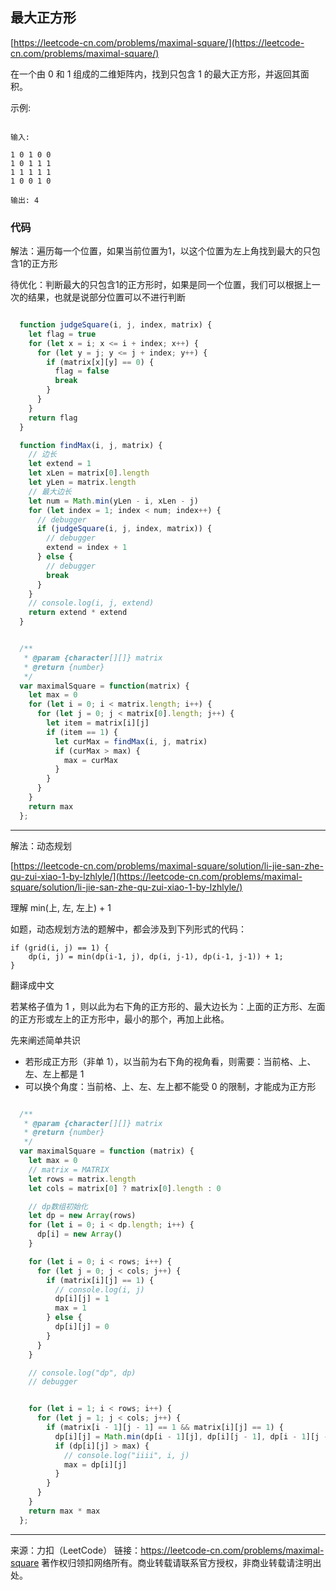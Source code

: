 ## 最大正方形

[https://leetcode-cn.com/problems/maximal-square/](https://leetcode-cn.com/problems/maximal-square/)



在一个由 0 和 1 组成的二维矩阵内，找到只包含 1 的最大正方形，并返回其面积。

示例:

```

输入: 

1 0 1 0 0
1 0 1 1 1
1 1 1 1 1
1 0 0 1 0

输出: 4

```



### 代码


解法：遍历每一个位置，如果当前位置为1，以这个位置为左上角找到最大的只包含1的正方形

待优化：判断最大的只包含1的正方形时，如果是同一个位置，我们可以根据上一次的结果，也就是说部分位置可以不进行判断



```javascript

  function judgeSquare(i, j, index, matrix) {
    let flag = true
    for (let x = i; x <= i + index; x++) {
      for (let y = j; y <= j + index; y++) {
        if (matrix[x][y] == 0) {
          flag = false
          break
        }
      }
    }
    return flag
  }

  function findMax(i, j, matrix) {
    // 边长
    let extend = 1
    let xLen = matrix[0].length
    let yLen = matrix.length
    // 最大边长
    let num = Math.min(yLen - i, xLen - j)
    for (let index = 1; index < num; index++) {
      // debugger
      if (judgeSquare(i, j, index, matrix)) {
        // debugger
        extend = index + 1
      } else {
        // debugger
        break
      }
    }
    // console.log(i, j, extend)
    return extend * extend
  }


  /**
   * @param {character[][]} matrix
   * @return {number}
   */
  var maximalSquare = function(matrix) {
    let max = 0
    for (let i = 0; i < matrix.length; i++) {
      for (let j = 0; j < matrix[0].length; j++) {
        let item = matrix[i][j]
        if (item == 1) {
          let curMax = findMax(i, j, matrix)
          if (curMax > max) {
            max = curMax
          }
        }
      }
    }
    return max
  };
```


-----------------


解法：动态规划

[https://leetcode-cn.com/problems/maximal-square/solution/li-jie-san-zhe-qu-zui-xiao-1-by-lzhlyle/](https://leetcode-cn.com/problems/maximal-square/solution/li-jie-san-zhe-qu-zui-xiao-1-by-lzhlyle/)


理解 min(上, 左, 左上) + 1


如题，动态规划方法的题解中，都会涉及到下列形式的代码：

```
if (grid(i, j) == 1) {
    dp(i, j) = min(dp(i-1, j), dp(i, j-1), dp(i-1, j-1)) + 1;
}
```

翻译成中文



若某格子值为 1 ，则以此为右下角的正方形的、最大边长为：上面的正方形、左面的正方形或左上的正方形中，最小的那个，再加上此格。


先来阐述简单共识

* 若形成正方形（非单 1），以当前为右下角的视角看，则需要：当前格、上、左、左上都是 1
* 可以换个角度：当前格、上、左、左上都不能受 0 的限制，才能成为正方形


```javascript

  /**
   * @param {character[][]} matrix
   * @return {number}
   */
  var maximalSquare = function (matrix) {
    let max = 0
    // matrix = MATRIX
    let rows = matrix.length
    let cols = matrix[0] ? matrix[0].length : 0

    // dp数组初始化
    let dp = new Array(rows)
    for (let i = 0; i < dp.length; i++) {
      dp[i] = new Array()
    }

    for (let i = 0; i < rows; i++) {
      for (let j = 0; j < cols; j++) {
        if (matrix[i][j] == 1) {
          // console.log(i, j)
          dp[i][j] = 1
          max = 1
        } else {
          dp[i][j] = 0
        }
      }
    }

    // console.log("dp", dp)
    // debugger


    for (let i = 1; i < rows; i++) {
      for (let j = 1; j < cols; j++) {
        if (matrix[i - 1][j - 1] == 1 && matrix[i][j] == 1) {
          dp[i][j] = Math.min(dp[i - 1][j], dp[i][j - 1], dp[i - 1][j - 1]) + 1
          if (dp[i][j] > max) {
            // console.log("iiii", i, j)
            max = dp[i][j]
          }
        }
      }
    }
    return max * max
  };

```



-------


来源：力扣（LeetCode）
链接：https://leetcode-cn.com/problems/maximal-square
著作权归领扣网络所有。商业转载请联系官方授权，非商业转载请注明出处。
